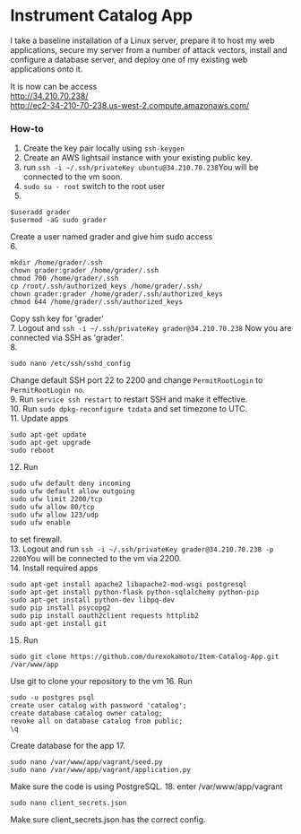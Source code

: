 # Instrument Catalog App

I take a baseline installation of a Linux server, prepare it to host my web applications, secure my server from a number of attack vectors, install and configure a database server, and deploy one of my existing web applications onto it.

It is now can be access
<br>
http://34.210.70.238/
<br>
http://ec2-34-210-70-238.us-west-2.compute.amazonaws.com/



### How-to
1. Create the key pair locally using ```ssh-keygen```
2. Create an AWS lightsail instance with your existing public key.
3. run ```ssh -i ~/.ssh/privateKey ubuntu@34.210.70.238```You will be connected to the vm soon.
4. ```sudo su - root``` switch to the root user
5.
```
$useradd grader
$usermod -aG sudo grader
```
Create a user named grader and give him sudo access
<br>
6. 
```
mkdir /home/grader/.ssh
chown grader:grader /home/grader/.ssh
chmod 700 /home/grader/.ssh
cp /root/.ssh/authorized_keys /home/grader/.ssh/
chown grader:grader /home/grader/.ssh/authorized_keys
chmod 644 /home/grader/.ssh/authorized_keys
``` 
Copy ssh key for 'grader'
<br>
7. Logout and ```ssh -i ~/.ssh/privateKey grader@34.210.70.238```
Now you are connected via SSH as 'grader'.
<br>
8.
```
sudo nano /etc/ssh/sshd_config
```
Change default SSH port 22 to 2200 and change ```PermitRootLogin``` to ```PermitRootLogin no```.
<br>
9. Run ```service ssh restart``` to restart SSH and make it effective.<br>
10. Run ```sudo dpkg-reconfigure tzdata``` and set timezone to UTC.<br>
11. Update apps
```
sudo apt-get update
sudo apt-get upgrade
sudo reboot
```
12. Run
```
sudo ufw default deny incoming
sudo ufw default allow outgoing
sudo ufw limit 2200/tcp
sudo ufw allow 80/tcp
sudo ufw allow 123/udp
sudo ufw enable
```
to set firewall.<br>
13. Logout and run ```ssh -i ~/.ssh/privateKey grader@34.210.70.238 -p 2200```You will be connected to the vm via 2200.<br>
14. Install required apps
```
sudo apt-get install apache2 libapache2-mod-wsgi postgresql
sudo apt-get install python-flask python-sqlalchemy python-pip
sudo apt-get install python-dev libpq-dev
sudo pip install psycopg2
sudo pip install oauth2client requests httplib2
sudo apt-get install git
```
15. Run
```
sudo git clone https://github.com/durexokamoto/Item-Catalog-App.git /var/www/app
```
Use git to clone your repository to the vm
16. Run
```
sudo -u postgres psql
create user catalog with password 'catalog';
create database catalog owner catalog;
revoke all on database catalog from public;
\q
```
Create database for the app
17. 
```
sudo nano /var/www/app/vagrant/seed.py
sudo nano /var/www/app/vagrant/application.py
```
Make sure the code is using PostgreSQL.
18. enter /var/www/app/vagrant
```
sudo nano client_secrets.json
```
Make sure client_secrets.json has the correct config.
